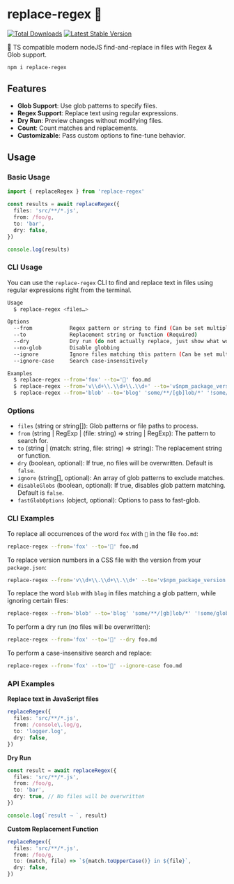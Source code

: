 # replace-regex 📂

<a href="https://www.npmjs.com/package/replace-regex"><img src="https://img.shields.io/npm/v/replace-regex.svg" alt="Total Downloads"></a>
<a href="https://www.npmjs.com/package/replace-regex"><img src="https://img.shields.io/npm/dw/replace-regex.svg" alt="Latest Stable Version"></a>

📂 TS compatible modern nodeJS find-and-replace in files with Regex & Glob support.

```
npm i replace-regex
```

## Features

- **Glob Support**: Use glob patterns to specify files.
- **Regex Support**: Replace text using regular expressions.
- **Dry Run**: Preview changes without modifying files.
- **Count**: Count matches and replacements.
- **Customizable**: Pass custom options to fine-tune behavior.

## Usage

### Basic Usage

```ts
import { replaceRegex } from 'replace-regex'

const results = await replaceRegex({
  files: 'src/**/*.js',
  from: /foo/g,
  to: 'bar',
  dry: false,
})

console.log(results)
```

### CLI Usage

You can use the `replace-regex` CLI to find and replace text in files using regular expressions right from the terminal.

```sh
Usage
  $ replace-regex <files…>

Options
  --from            Regex pattern or string to find (Can be set multiple times)
  --to              Replacement string or function (Required)
  --dry             Dry run (do not actually replace, just show what would be replaced)
  --no-glob         Disable globbing
  --ignore          Ignore files matching this pattern (Can be set multiple times)
  --ignore-case     Search case-insensitively

Examples
  $ replace-regex --from='fox' --to='🦊' foo.md
  $ replace-regex --from='v\\d+\\.\\d+\\.\\d+' --to='v$npm_package_version' foo.css
  $ replace-regex --from='blob' --to='blog' 'some/**/[gb]lob/*' '!some/glob/foo'
```

### Options

- `files` (string or string[]): Glob patterns or file paths to process.
- `from` (string | RegExp | (file: string) => string | RegExp): The pattern to search for.
- `to` (string | (match: string, file: string) => string): The replacement string or function.
- `dry` (boolean, optional): If true, no files will be overwritten. Default is `false`.
- `ignore` (string[], optional): An array of glob patterns to exclude matches.
- `disableGlobs` (boolean, optional): If true, disables glob pattern matching. Default is `false`.
- `fastGlobOptions` (object, optional): Options to pass to fast-glob.

### CLI Examples

To replace all occurrences of the word `fox` with `🦊` in the file `foo.md`:

```sh
replace-regex --from='fox' --to='🦊' foo.md
```

To replace version numbers in a CSS file with the version from your `package.json`:

```sh
replace-regex --from='v\\d+\\.\\d+\\.\\d+' --to='v$npm_package_version' foo.css
```

To replace the word `blob` with `blog` in files matching a glob pattern, while ignoring certain files:

```sh
replace-regex --from='blob' --to='blog' 'some/**/[gb]lob/*' '!some/glob/foo'
```

To perform a dry run (no files will be overwritten):

```sh
replace-regex --from='fox' --to='🦊' --dry foo.md
```

To perform a case-insensitive search and replace:

```sh
replace-regex --from='fox' --to='🦊' --ignore-case foo.md
```

### API Examples

**Replace text in JavaScript files**

```ts
replaceRegex({
  files: 'src/**/*.js',
  from: /console\.log/g,
  to: 'logger.log',
  dry: false,
})
```

**Dry Run**

```ts
const result = await replaceRegex({
  files: 'src/**/*.js',
  from: /foo/g,
  to: 'bar',
  dry: true, // No files will be overwritten
})

console.log(`result → `, result)
```

**Custom Replacement Function**

```ts
replaceRegex({
  files: 'src/**/*.js',
  from: /foo/g,
  to: (match, file) => `${match.toUpperCase()} in ${file}`,
  dry: false,
})
```
